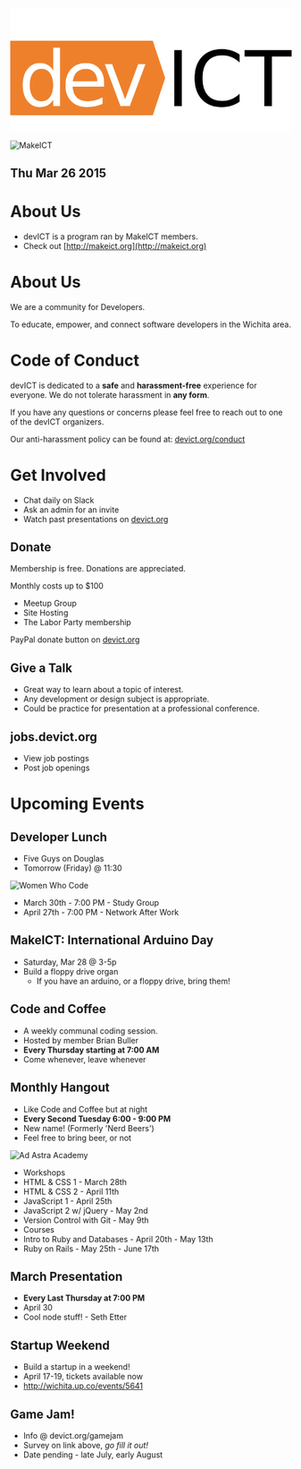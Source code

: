 ![devICT](https://raw.githubusercontent.com/devict/Graphics/master/devict-logo.png)

![MakeICT](http://makeict.org/wp-content/uploads/2013/03/MakeICT-Logo-web.png)
## Thu Mar 26 2015



# About Us
* devICT is a program ran by MakeICT members.
* Check out [http://makeict.org](http://makeict.org)


# About Us
We are a community for Developers.

To educate, empower, and connect software developers in the Wichita area.


# Code of Conduct
devICT is dedicated to a **safe** and **harassment-free** experience for
everyone. We do not tolerate harassment in **any form**.

If you have any questions or concerns please feel free to reach out to one
of the devICT organizers.

Our anti-harassment policy can be found at:
[devict.org/conduct](https://devict.org/conduct)



# Get Involved
* Chat daily on Slack
 * Ask an admin for an invite
* Watch past presentations on [devict.org](http://devict.org)


## Donate
Membership is free. Donations are appreciated.

Monthly costs up to $100

* Meetup Group
* Site Hosting
* The Labor Party membership

PayPal donate button on [devict.org](http://devict.org)


## Give a Talk
* Great way to learn about a topic of interest.
* Any development or design subject is appropriate.
* Could be practice for presentation at a professional conference.


## jobs.devict.org
* View job postings
* Post job openings



# Upcoming Events


## Developer Lunch
* Five Guys on Douglas
* Tomorrow (Friday) @ 11:30


<img src="http://photos4.meetupstatic.com/photos/event/3/0/4/0/highres_330252352.jpeg" width="680" height="227" alt="Women Who Code"/>

* March 30th - 7:00 PM - Study Group
* April 27th - 7:00 PM - Network After Work


## MakeICT: International Arduino Day
* Saturday, Mar 28 @ 3-5p
* Build a floppy drive organ
  * If you have an arduino, or a floppy drive, bring them!


## Code and Coffee
* A weekly communal coding session.
* Hosted by member Brian Buller
* **Every Thursday starting at 7:00 AM**
* Come whenever, leave whenever


## Monthly Hangout
* Like Code and Coffee but at night
* **Every Second Tuesday 6:00 - 9:00 PM**
* New name! (Formerly 'Nerd Beers')
 * Feel free to bring beer, or not


<img src="http://www.adastraacademy.com/assets/AAA_Logo-a9b0cad2ff207d7941fcb534973d6f0d.png" alt="Ad Astra Academy" />

* Workshops
 * HTML & CSS 1 - March 28th
 * HTML & CSS 2 - April 11th
 * JavaScript 1 - April 25th
 * JavaScript 2 w/ jQuery - May 2nd
 * Version Control with Git - May 9th
* Courses
 * Intro to Ruby and Databases - April 20th - May 13th
 * Ruby on Rails - May 25th - June 17th


## March Presentation
* **Every Last Thursday at 7:00 PM**
 * April 30
* Cool node stuff! - Seth Etter


## Startup Weekend
* Build a startup in a weekend!
* April 17-19, tickets available now
* http://wichita.up.co/events/5641


## Game Jam!
* Info @ devict.org/gamejam
* Survey on link above, *go fill it out!*
* Date pending - late July, early August

